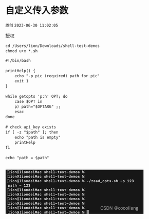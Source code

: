 # 自定义传入参数

`原创` `2023-06-30 11:02:05`

授权

```shell
cd /Users/lion/Downloads/shell-test-demos
chmod u+x *.sh
```

```shell
#!/bin/bash

printHelp() {
    echo "-p pic (required) path for pic"
    exit 1
}

while getopts 'p:h' OPT; do
    case $OPT in
    p) path="$OPTARG" ;;
    esac
done

# check api_key exists
if [ -z "$path" ]; then
    echo "path is empty"
    printHelp
fi

echo "path = $path"
 
```
![在这里插入图片描述](shell1.png)

